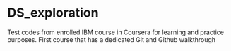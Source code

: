 # DS_exploration
Test codes from enrolled IBM course in Coursera for learning and practice purposes.
First course that has a dedicated Git and Github walkthrough
